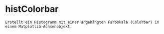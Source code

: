 # histColorbar
    Erstellt ein Histogramm mit einer angehängten Farbskala (Colorbar) in einem Matplotlib-Achsenobjekt.
